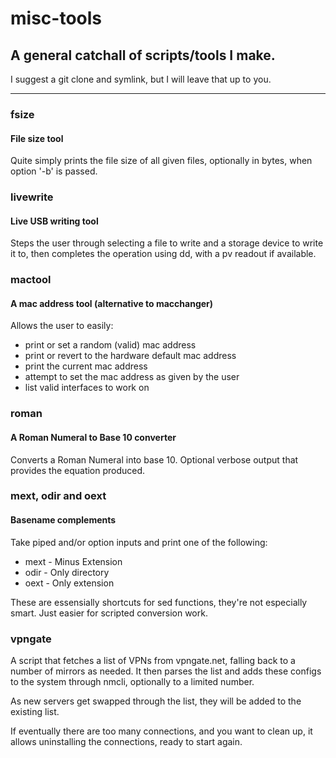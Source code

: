 # misc-tools
## A general catchall of scripts/tools I make.

I suggest a git clone and symlink, but I will leave that up to you.

***

### fsize

#### File size tool

Quite simply prints the file size of all given files, optionally in bytes, when option '-b' is passed.

### livewrite

#### Live USB writing tool

Steps the user through selecting a file to write and a storage device to write it to, then completes the operation using dd, with a pv readout if available.

### mactool

#### A mac address tool (alternative to macchanger)

Allows the user to easily:
* print or set a random (valid) mac address
* print or revert to the hardware default mac address
* print the current mac address
* attempt to set the mac address as given by the user
* list valid interfaces to work on

### roman

#### A Roman Numeral to Base 10 converter

Converts a Roman Numeral into base 10. Optional verbose output that provides the equation produced.

### mext, odir and oext

#### Basename complements

Take piped and/or option inputs and print one of the following:

* mext - Minus Extension
* odir - Only directory
* oext - Only extension

These are essensially shortcuts for sed functions, they're not
especially smart. Just easier for scripted conversion work.

### vpngate

A script that fetches a list of VPNs from vpngate.net, falling back to a number of mirrors as needed. It then parses the list and adds these configs to the system through nmcli, optionally to a limited number.

As new servers get swapped through the list, they will be added to the existing list.

If eventually there are too many connections, and you want to clean up, it allows uninstalling the connections, ready to start again.
